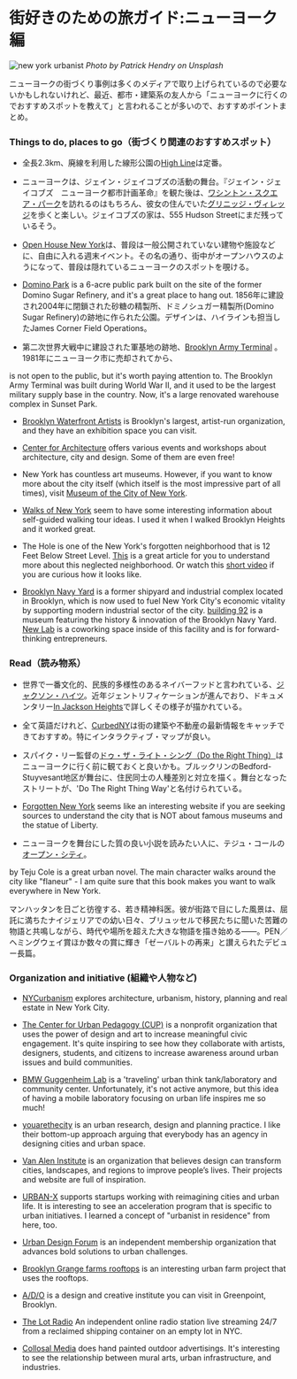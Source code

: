 # 街好きのための旅ガイド:ニューヨーク編

![new york urbanist](newyork01.jpg)
_Photo by Patrick Hendry on Unsplash_

ニューヨークの街づくり事例は多くのメディアで取り上げられているので必要ないかもしれないけれど、最近、都市・建築系の友人から「ニューヨークに行くのでおすすめスポットを教えて」と言われることが多いので、おすすめポイントまとめ。

### Things to do, places to go（街づくり関連のおすすめスポット）

- 全長2.3km、廃線を利用した線形公園の[High Line](https://www.thehighline.org/)は定番。

- ニューヨークは、ジェイン・ジェイコブズの活動の舞台。『ジェイン・ジェイコブズ　ニューヨーク都市計画革命』を観た後は、[ワシントン・スクエア・パーク](https://www.nycgovparks.org/parks/washington-square-park)を訪れるのはもちろん、彼女の住んでいた[グリニッジ・ヴィレッジ](https://www.nycgo.com/boroughs-neighborhoods/manhattan/greenwich-village)を歩くと楽しい。ジェイコブズの家は、555 Hudson Streetにまだ残っているそう。

- [Open House New York](https://ohny.org/)は、普段は一般公開されていない建物や施設などに、自由に入れる週末イベント。その名の通り、街中がオープンハウスのようになって、普段は隠れているニューヨークのスポットを覗ける。

- [Domino Park](https://www.dominopark.com/) is a 6-acre public park built on the site of the former Domino Sugar Refinery, and it's a great place to hang out. 1856年に建設され2004年に閉鎖された砂糖の精製所、ドミノシュガー精製所(Domino Sugar Refinery)の跡地に作られた公園。デザインは、ハイラインも担当したJames Corner Field Operations。

- 第二次世界大戦中に建設された軍基地の跡地、[Brooklyn Army Terminal](https://www.bklynarmyterminal.com/) 。1981年にニューヨーク市に売却されてから、

is not open to the public, but it's worth paying attention to. The Brooklyn Army Terminal was built during World War II, and it used to be the largest military supply base in the country. Now, it's a large renovated warehouse complex in Sunset Park.

- [Brooklyn Waterfront Artists](http://bwac.org/) is Brooklyn's largest, artist-run organization, and they have an exhibition space you can visit.

- [Center for Architecture](https://www.centerforarchitecture.org/) offers various events and workshops about architecture, city and design. Some of them are even free!

- New York has countless art museums. However, if you want to know more about the city itself (which itself is the most impressive part of all times), visit [Museum of the City of New York](https://www.mcny.org/).

- [Walks of New York](https://www.walksofnewyork.com/blog/category/neighborhoods) seem to have some interesting information about self-guided walking tour ideas. I used it when I walked Brooklyn Heights and it worked great.

- The Hole is one of the New York's forgotten neighborhood that is 12 Feet Below Street Level. [This](https://medium.com/hidden-new-york/way-down-in-the-hole-8e1ad83d5743) is a great article for you to understand more about this neglected neighborhood. Or watch this [short video](https://vimeo.com/13401051) if you are curious how it looks like.

- [Brooklyn Navy Yard](https://brooklynnavyyard.org/) is a former shipyard and industrial complex located in Brooklyn, which is now used to fuel New York City's economic vitality by supporting modern industrial sector of the city. [building 92](https://brooklynnavyyard.org/visit/bldg-92) is a museum featuring the history & innovation of the Brooklyn Navy Yard. [New Lab](https://newlab.com/) is a coworking space inside of this facility and is for forward-thinking entrepreneurs.

### Read（読み物系）

- 世界で一番文化的、民族的多様性のあるネイバーフッドと言われている、[ジャクソン・ハイツ](https://ny.curbed.com/2017/4/19/15328342/jackson-heights-queens-history)。近年ジェントリフィケーションが進んでおり、ドキュメンタリー[In Jackson Heights](https://vimeo.com/141051231)で詳しくその様子が描かれている。

- 全て英語だけれど、[CurbedNY](https://ny.curbed.com/maps)は街の建築や不動産の最新情報をキャッチできておすすめ。特にインタラクティブ・マップが良い。

- スパイク・リー監督の[ドゥ・ザ・ライト・シング（Do the Right Thing）](https://www.imdb.com/title/tt0097216/)はニューヨークに行く前に観ておくと良いかも。ブルックリンのBedford-Stuyvesant地区が舞台に、住民同士の人種差別と対立を描く。舞台となったストリートが、'Do The Right Thing Way'と名付けられている。

- [Forgotten New York](http://forgotten-ny.com/) seems like an interesting website if you are seeking sources to understand the city that is NOT about famous museums and the statue of Liberty.

- ニューヨークを舞台にした質の良い小説を読みたい人に、テジュ・コールの[オープン・シティ](https://www.amazon.co.jp/dp/B0756TS242/ref=dp-kindle-redirect?_encoding=UTF8&btkr=1)。

by Teju Cole is a great urban novel. The main character walks around the city like "flaneur" - I am quite sure that this book makes you want to walk everywhere in New York.

マンハッタンを日ごと彷徨する、若き精神科医。彼が街路で目にした風景は、屈託に満ちたナイジェリアでの幼い日々、ブリュッセルで移民たちに聞いた苦難の物語と共鳴しながら、時代や場所を超えた大きな物語を描き始める――。PEN／ヘミングウェイ賞ほか数々の賞に輝き「ゼーバルトの再来」と讃えられたデビュー長篇。

### Organization and initiative (組織や人物など)

- [NYCurbanism](https://www.nycurbanism.com/) explores architecture, urbanism, history, planning and real estate in New York City.

- [The Center for Urban Pedagogy (CUP)](http://www.welcometocup.org/) is a nonprofit organization that uses the power of design and art to increase meaningful civic engagement. It's quite inspiring to see how they collaborate with artists, designers, students, and citizens to increase awareness around urban issues and build communities.

- [BMW Guggenheim Lab](http://www.bmwguggenheimlab.org/) is a 'traveling' urban think tank/laboratory and community center. Unfortunately, it's not active anymore, but this idea of having a mobile laboratory focusing on urban life inspires me so much!

- [youarethecity](http://www.youarethecity.com/) is an urban research, design and planning practice. I like their bottom-up approach arguing that everybody has an agency in designing cities and urban space.

- [Van Alen Institute](https://www.vanalen.org/) is an organization that believes design can transform cities, landscapes, and regions to improve people’s lives. Their projects and website are full of inspiration.

- [URBAN-X](https://www.urban-x.com/) supports startups working with reimagining cities and urban life. It is interesting to see an acceleration program that is specific to urban initiatives. I learned a concept of "urbanist in residence" from here, too.

- [Urban Design Forum](https://urbandesignforum.org/) is an independent membership organization that advances bold solutions to urban challenges.

- [Brooklyn Grange farms rooftops](https://www.brooklyngrangefarm.com/) is an interesting urban farm project that uses the rooftops.

- [A/D/O](https://a-d-o.com/) is a design and creative institute you can visit in Greenpoint, Brooklyn.

- [The Lot Radio](https://www.facebook.com/thelotradio/)
  An independent online radio station live streaming 24/7 from a reclaimed shipping container on an empty lot in NYC.

- [Collosal Media](https://colossalmedia.com/) does hand painted outdoor advertisings. It's interesting to see the relationship between mural arts, urban infrastructure, and industries.
